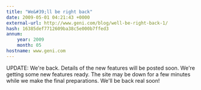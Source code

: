 ```yaml
---
title: "We&#39;ll be right back"
date: 2009-05-01 04:21:43 +0000
external-url: http://www.geni.com/blog/well-be-right-back-1/
hash: 16385def7712609ba38c5e000b7ffed3
annum:
    year: 2009
    month: 05
hostname: www.geni.com
---
```


UPDATE: We're back. Details of the new features will be posted soon.
We're getting some new features ready. The site may be down for a few minutes while we make the final preparations. We'll be back real soon!

   

